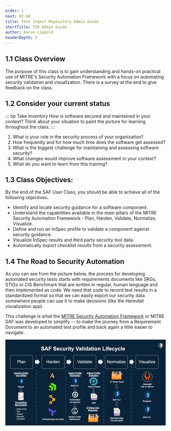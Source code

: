 ```yaml
---
order: 1
next: 02.md
title: Test Ingest Repository Admin Guide
shortTitle: TIR Admin Guide
author: Aaron Lippold
headerDepth: 3
---
```


## 1.1 Class Overview

The purpose of this class is to gain understanding and hands-on practical use of MITRE's Security Automation Framework with a focus on automating security validation and visualization. There is a survey at the end to give feedback on the class.

## 1.2 Consider your current status

::: tip Take Inventory
How is software secured and maintained in your context? Think about your situation to paint the picture for learning throughout the class.
:::

1. What is your role in the security process of your organization?
2. How frequently and for how much time does the software get assessed?
3. What is the biggest challenge for maintaining and assessing software security?
4. What changes would improve software assessment in your context?
5. What do you want to learn from this training?

## 1.3 Class Objectives:
By the end of the SAF User Class, you should be able to achieve all of the following objectives. 
-	Identify and locate security guidance for a software component.
-	Understand the capabilities available in the main pillars of the MITRE Security Automation Framework - Plan, Harden, Validate, Normalize, Visualize.
-	Define and run an InSpec profile to validate a component against security guidance.
-	Visualize InSpec results and third party security tool data.
-   Automatically export checklist results from a security assessment.

## 1.4 The Road to Security Automation

As you can see from the picture below, the process for developing automated security tests starts with requirements documents like SRGs, STIGs or CIS Benchmark that are written in regular, human language and then implemented as code. We need that code to record test results in a standardized format so that we can easily export our security data somewhere people can use it to make decisions (like the Heimdall visualization app).

This challenge is what the [MITRE Security Automation Framework](https://saf.mitre.org) or MITRE SAF was developed to simplify -- to make the journey from a Requirement Document to an automated test profile and back again a little easier to navigate.


![SAF Lifecycle](../../assets/img/saf-lifecycle.png)

